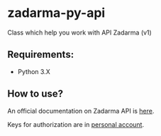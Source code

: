 # zadarma-py-api
Class which help you work with API Zadarma (v1)

## Requirements:
- Python 3.X

## How to use?
An official documentation on Zadarma API is [here](https://zadarma.com/support/api/).

Keys for authorization are in [personal account](https://my.zadarma.com/api/).



